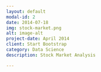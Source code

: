 ```yaml
---
layout: default
modal-id: 2
date: 2014-07-18
img: stock-market.png
alt: image-alt
project-date: April 2014
client: Start Bootstrap
category: Data Science
description: Stock Market Analysis

---
```

